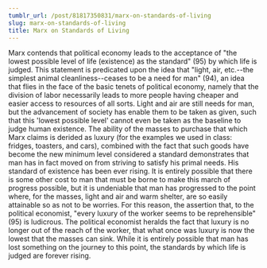 ```yaml
---
tumblr_url: /post/81817350831/marx-on-standards-of-living
slug: marx-on-standards-of-living
title: Marx on Standards of Living
---
```

Marx contends that political economy leads to the acceptance of "the lowest possible level of life (existence) as the standard" (95) by which life is judged. This statement is predicated upon the idea that "light, air, etc.--the simplest animal cleanliness--ceases to be a need for man" (94), an idea that flies in the face of the basic tenets of political economy, namely that the division of labor necessarily leads to more people having cheaper and easier access to resources of all sorts. Light and air are still needs for man, but the advancement of society has enable them to be taken as given, such that this 'lowest possible level' cannot even be taken as the baseline to judge human existence. The ability of the masses to purchase that which Marx claims is derided as luxury (for the examples we used in class: fridges, toasters, and cars), combined with the fact that such goods have become the new minimum level considered a standard demonstrates that man has in fact moved on from striving to satisfy his primal needs. His standard of existence has been ever rising. It is entirely possible that there is some other cost to man that must be borne to make this march of progress possible, but it is undeniable that man has progressed to the point where, for the masses, light and air and warm shelter, are so easily attainable so as not to be worries. For this reason, the assertion that, to the political economist, "every luxury of the worker seems to be reprehensible" (95) is ludicrous. The political economist heralds the fact that luxury is no longer out of the reach of the worker, that what once was luxury is now the lowest that the masses can sink. While it is entirely possible that man has lost something on the journey to this point, the standards by which life is judged are forever rising.

